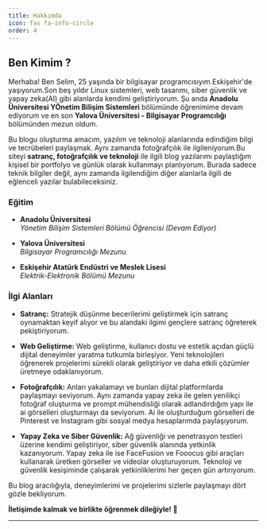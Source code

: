 ```yaml
---
title: Hakkımda
icon: fas fa-info-circle
order: 4
---
```



## Ben Kimim ?

Merhaba! Ben Selim, 25 yaşında bir bilgisayar programcısıyım.Eskişehir'de yaşıyorum.Son beş yıldır Linux sistemleri, web tasarımı, siber güvenlik ve yapay zeka(AI) gibi alanlarda kendimi geliştiriyorum. Şu anda **Anadolu Üniversitesi YÖnetim Bilişim Sistemleri** bölümünde öğrenimime devam ediyorum ve en son **Yalova Üniversitesi - Bilgisayar Programcılığı** bölümünden mezun oldum.

Bu blogu oluşturma amacım, yazılım ve teknoloji alanlarında edindiğim bilgi ve tecrübeleri paylaşmak. Aynı zamanda fotoğrafçılık ile ilgileniyorum.Bu siteyi **satranç, fotoğrafçılık ve teknoloji** ile ilgili blog yazılarımı paylaştığım kişisel bir portfolyo ve günlük olarak kullanmayı planlıyorum. Burada sadece teknik bilgiler değil, aynı zamanda ilgilendiğim diğer alanlarla ilgili de eğlenceli yazılar bulabileceksiniz.

### Eğitim

- **Anadolu Üniversitesi**  
  *Yönetim Bilişim Sistemleri Bölümü Öğrencisi (Devam Ediyor)*  

- **Yalova Üniversitesi**  
  *Bilgisayar Programcılığı Mezunu*  

- **Eskişehir Atatürk Endüstri ve Meslek Lisesi**  
  *Elektrik-Elektronik Bölümü Mezunu*  

### İlgi Alanları

- **Satranç:** Stratejik düşünme becerilerimi geliştirmek için satranç oynamaktan keyif alıyor ve bu alandaki ilgimi gençlere satranç öğreterek pekiştiriyorum.

- **Web Geliştirme:** Web geliştirme, kullanıcı dostu ve estetik açıdan güçlü dijital deneyimler yaratma tutkumla birleşiyor. Yeni teknolojileri öğrenerek projelerimi sürekli olarak geliştiriyor ve daha etkili çözümler üretmeye odaklanıyorum.

- **Fotoğrafçılık:** Anları yakalamayı ve bunları dijital platformlarda paylaşmayı seviyorum. Aynı zamanda yapay zeka ile gelen yenilikçi fotoğraf oluşturma ve prompt mühendisliği olarak adlandırdığım yapı ile ai görselleri oluşturmayı da seviyorum. Ai ile oluşturduğum görselleri de Pinterest ve İnstagram gibi sosyal medya hesaplarımda paylaşıyorum.

- **Yapay Zeka ve Siber Güvenlik:** Ağ güvenliği ve penetrasyon testleri üzerine kendimi geliştiriyor, siber güvenlik alanında yetkinlik kazanıyorum. Yapay zeka ile ise FaceFusion ve Fooocus gibi araçları kullanarak üretken görseller ve videolar oluşturuyorum. Teknoloji ve güvenlik kesişiminde çalışarak yetkinliklerimi her geçen gün artırıyorum.

Bu blog aracılığıyla, deneyimlerimi ve projelerimi sizlerle paylaşmayı dört gözle bekliyorum. 

**İletişimde kalmak ve birlikte öğrenmek dileğiyle! 👋**  

---
